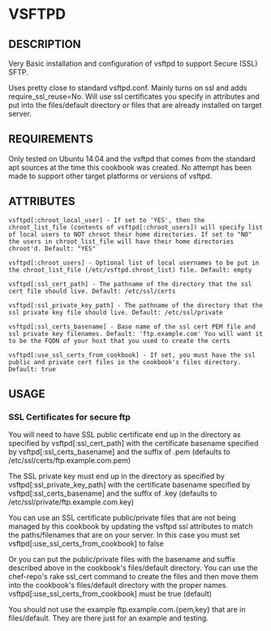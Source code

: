 # VSFTPD

## DESCRIPTION

Very Basic installation and configuration of vsftpd to support Secure (SSL) SFTP.

Uses pretty close to standard vsftpd.conf. Mainly turns on ssl and adds require_ssl_reuse=No.
Will use ssl certificates you specify in attributes and put into the files/default directory or files that are already installed on target server.


## REQUIREMENTS

Only tested on Ubuntu 14.04 and the vsftpd that comes from the standard apt sources at the time this cookbook was created. No attempt has been made to support other target platforms or versions of vsftpd.

## ATTRIBUTES

    vsftpd[:chroot_local_user] - If set to 'YES', then the chroot_list_file (contents of vsftpd[:chroot_users]) will specify list of local users to NOT chroot their home directories. If set to "NO" the users in chroot_list_file will have their home directories chroot'd. Default: "YES"

    vsftpd[:chroot_users] - Optional list of local usernames to be put in the chroot_list_file (/etc/vsftpd.chroot_list) file. Default: empty

    vsftpd[:ssl_cert_path] - The pathname of the directory that the ssl cert file should live. Default: /etc/ssl/certs

    vsftpd[:ssl_private_key_path] - The pathname of the directory that the ssl private key file should live. Default: /etc/ssl/private

    vsftpd[:ssl_certs_basename] - Base name of the ssl cert PEM file and ssl private key filenames. Default: 'ftp.example.com' You will want it to be the FQDN of your host that you used to create the certs

    vsftpd[:use_ssl_certs_from_cookbook] - If set, you must have the ssl public and private cert files in the cookbook's files directory. Default: true

## USAGE

### SSL Certificates for secure ftp

You will need to have SSL public certificate end up in the directory as specified by vsftpd[:ssl_cert_path] with the certificate basename specified by vsftpd[:ssl_certs_basename] and the suffix of .pem (defaults to /etc/ssl/certs/ftp.example.com.pem)

The SSL private key must end up in the directory as specified by vsftpd[:ssl_private_key_path] with the certificate basename specified by vsftpd[:ssl_certs_basename] and the suffix of .key (defaults to /etc/ssl/private/ftp.example.com.key)

You can use an SSL certificate public/private files that are not being managed by this cookbook by updating the vsftpd ssl attributes to match the paths/filenames that are on your server. In this case you must set vsftpd[:use_ssl_certs_from_cookbook] to false

Or you can put the public/private files with the basename and suffix described above in the cookbook's files/default directory. You can use the chef-repo's rake ssl_cert command to create the files and then move them into the cookbook's files/default directory with the proper names. vsftpd[:use_ssl_certs_from_cookbook] must be true (default)

You should not use the example ftp.example.com.{pem,key} that are in files/default. They are there just for an example and testing.
